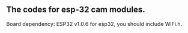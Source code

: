 ## The codes for esp-32 cam modules.
Board dependency: ESP32 v1.0.6
for esp32, you should include WiFi.h.
